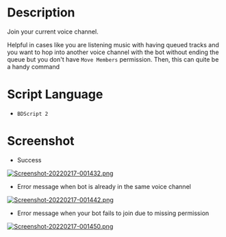 # Description
Join your current voice channel.

Helpful in cases like you are listening music with having queued tracks and you want to hop into another voice channel with the bot without ending the queue but you don't have ` Move Members ` permission. Then, this can quite be a handy command

# Script Language
- ` BDScript 2 `

# Screenshot
- Success

[![Screenshot-20220217-001432.png](https://i.postimg.cc/qBLvdFzf/Screenshot-20220217-001432.png)](https://postimg.cc/F1Y4yDyG)
- Error message when bot is already in the same voice channel

[![Screenshot-20220217-001442.png](https://i.postimg.cc/hjxWtXSZ/Screenshot-20220217-001442.png)](https://postimg.cc/TLRHkY5n)

- Error message when your bot fails to join due to missing permission

[![Screenshot-20220217-001450.png](https://i.postimg.cc/D0qLc3hy/Screenshot-20220217-001450.png)](https://postimg.cc/m1gPbqh0)
